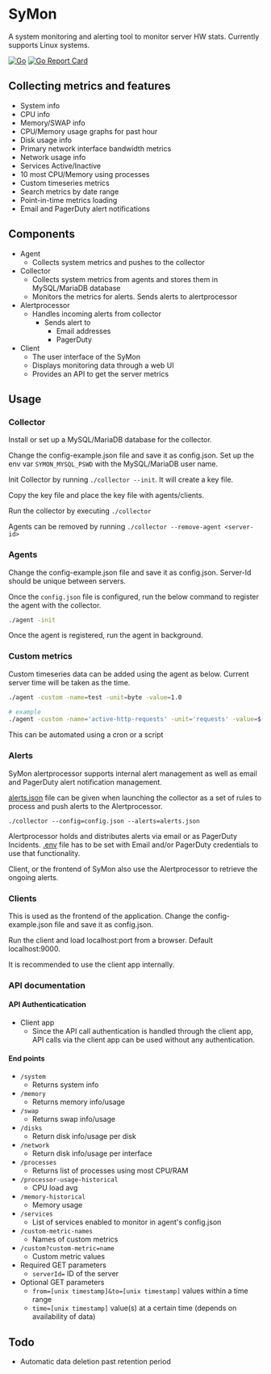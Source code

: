 # SyMon
A system monitoring and alerting tool to monitor server HW stats. Currently supports Linux systems. 

[![Go](https://github.com/dhamith93/SyMon/actions/workflows/go.yml/badge.svg)](https://github.com/dhamith93/SyMon/actions/workflows/go.yml) [![Go Report Card](https://goreportcard.com/badge/github.com/dhamith93/SyMon)](https://goreportcard.com/report/github.com/dhamith93/SyMon)

## Collecting metrics and features
* System info
* CPU info
* Memory/SWAP info
* CPU/Memory usage graphs for past hour
* Disk usage info
* Primary network interface bandwidth metrics
* Network usage info
* Services Active/Inactive
* 10 most CPU/Memory using processes
* Custom timeseries metrics
* Search metrics by date range
* Point-in-time metrics loading
* Email and PagerDuty alert notifications

## Components
* Agent
    * Collects system metrics and pushes to the collector
* Collector
    * Collects system metrics from agents and stores them in MySQL/MariaDB database
    * Monitors the metrics for alerts. Sends alerts to alertprocessor
* Alertprocessor
    * Handles incoming alerts from collector
        * Sends alert to
            * Email addresses
            * PagerDuty
* Client
    * The user interface of the SyMon
    * Displays monitoring data through a web UI
    * Provides an API to get the server metrics

## Usage

### Collector
Install or set up a MySQL/MariaDB database for the collector. 

Change the config-example.json file and save it as config.json. Set up the env var `SYMON_MYSQL_PSWD` with the MySQL/MariaDB user name.

Init Collector by running `./collector --init`. It will create a key file. 

Copy the key file and place the key file with agents/clients.

Run the collector by executing `./collector`

Agents can be removed by running `./collector --remove-agent <server-id>`

### Agents
Change the config-example.json file and save it as config.json. Server-Id should be unique between servers.

Once the `config.json` file is configured, run the below command to register the agent with the collector.

```bash
./agent -init
```

Once the agent is registered, run the agent in background.

### Custom metrics
Custom timeseries data can be added using the agent as below. Current server time will be taken as the time.

```bash
./agent -custom -name=test -unit=byte -value=1.0

# example
./agent -custom -name='active-http-requests' -unit='requests' -value=$(netstat | grep -c https)
```

This can be automated using a cron or a script

### Alerts
SyMon alertprocessor supports internal alert management as well as email and PagerDuty alert notification management. 

[alerts.json](https://github.com/dhamith93/SyMon/blob/master/collector/alerts.json) file can be given when launching the collector as a set of rules to process and push alerts to the Alertprocessor. 

`./collector --config=config.json --alerts=alerts.json`

Alertprocessor holds and distributes alerts via email or as PagerDuty Incidents. [.env](https://github.com/dhamith93/SyMon/blob/master/alertprocessor/.env-example) file has to be set with Email and/or PagerDuty credentials to use that functionality. 

Client, or the frontend of SyMon also use the Alertprocessor to retrieve the ongoing alerts. 

### Clients
This is used as the frontend of the application. Change the config-example.json file and save it as config.json. 

Run the client and load localhost:port from a browser. Default localhost:9000.

It is recommended to use the client app internally.


### API documentation

#### API Authenticatication 
* Client app
    * Since the API call authentication is handled through the client app, API calls via the client app can be used without any authentication. 
#### End points
* `/system`
    * Returns system info
* `/memory`
    * Returns memory info/usage
* `/swap`
    * Returns swap info/usage
* `/disks`
    * Return disk info/usage per disk
* `/network`
    * Return disk info/usage per interface
* `/processes`
    * Returns list of processes using most CPU/RAM 
* `/processor-usage-historical`
    * CPU load avg
* `/memory-historical`
    * Memory usage
* `/services`
    * List of services enabled to monitor in agent's config.json
* `/custom-metric-names`
    * Names of custom metrics
* `/custom?custom-metric=name`
    * Custom metric values
* Required GET parameters
    * `serverId=` ID of the server
* Optional GET parameters
    * `from=[unix timestamp]&to=[unix timestamp]` values within a time range
    * `time=[unix timestamp]` value(s) at a certain time (depends on availability of data)

## Todo
* Automatic data deletion past retention period